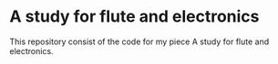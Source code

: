 # A study for flute and electronics

This repository consist of the code for my piece A study for flute and electronics. 
